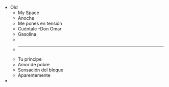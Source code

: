 - Old
	- My Space
	- Anoche
	- Me pones en tensión
	- Cuéntale -Don Omar
	- Gasolina
	-
	-
	  ---
	- Tu principe
	- Amor de pobre
	- Sensación del bloque
	- Aparentemente
-